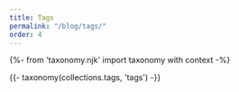 ```yaml
---
title: Tags
permalink: "/blog/tags/"
order: 4
---
```


{%- from 'taxonomy.njk' import taxonomy with context -%}

{{- taxonomy(collections.tags, 'tags') -}}
